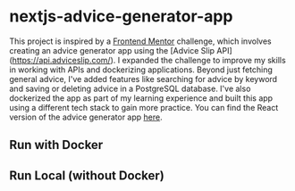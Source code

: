 # nextjs-advice-generator-app

This project is inspired by a [Frontend Mentor](https://www.frontendmentor.io/home) challenge, which involves creating an advice generator app using the [Advice Slip API] (https://api.adviceslip.com/). I expanded the challenge to improve my skills in working with APIs and dockerizing applications. Beyond just fetching general advice, I've added features like searching for advice by keyword and saving or deleting advice in a PostgreSQL database. I've also dockerized the app as part of my learning experience and  built this app using a different tech stack to gain more practice. You can find the React version of the advice generator app [here](https://github.com/Nella1a/react-advice-generator-app).


## Run with Docker 



## Run Local (without Docker)
